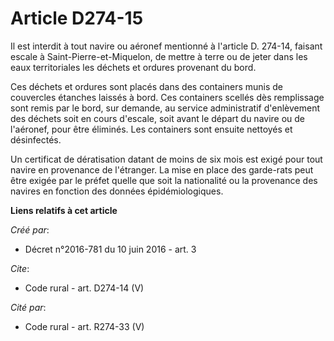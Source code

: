 # Article D274-15

Il est interdit à tout navire ou aéronef mentionné à l'article D. 274-14, faisant escale à Saint-Pierre-et-Miquelon, de
mettre à terre ou de jeter dans les eaux territoriales les déchets et ordures provenant du bord. 

Ces déchets et ordures sont placés dans des containers munis de couvercles étanches laissés à bord. Ces containers scellés
dès remplissage sont remis par le bord, sur demande, au service administratif d'enlèvement des déchets soit en cours
d'escale, soit avant le départ du navire ou de l'aéronef, pour être éliminés. Les containers sont ensuite nettoyés et
désinfectés. 

Un certificat de dératisation datant de moins de six mois est exigé pour tout navire en provenance de l'étranger. La mise en
place des garde-rats peut être exigée par le préfet quelle que soit la nationalité ou la provenance des navires en fonction
des données épidémiologiques.

**Liens relatifs à cet article**

_Créé par_:

  - Décret n°2016-781 du 10 juin 2016 - art. 3

_Cite_:

  - Code rural - art. D274-14 (V)

_Cité par_:

  - Code rural - art. R274-33 (V)
